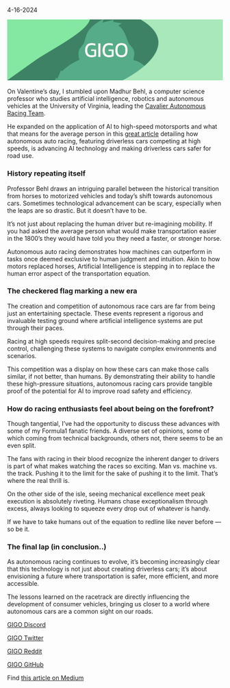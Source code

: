 4-16-2024

![HH](https://raw.githubusercontent.com/Gage-Technologies/blogs-gigo.dev/master/images/GIGO_newsletter_banner.png)

On Valentine’s day, I stumbled upon Madhur Behl, a computer science professor who studies artificial intelligence, robotics and autonomous vehicles at the University of Virginia, leading the [Cavalier Autonomous Racing Team](https://autonomousracing.dev).

He expanded on the application of AI to high-speed motorsports and what that means for the average person in this [great article](https://techxplore.com/news/2024-02-ai-autonomous-auto-safer-driverless.html) detailing how autonomous auto racing, featuring driverless cars competing at high speeds, is advancing AI technology and making driverless cars safer for road use.

### History repeating itself

Professor Behl draws an intriguing parallel between the historical transition from horses to motorized vehicles and today’s shift towards autonomous cars. Sometimes technological advancement can be scary, especially when the leaps are so drastic. But it doesn’t have to be.

It’s not just about replacing the human driver but re-imagining mobility. If you had asked the average person what would make transportation easier in the 1800’s they would have told you they need a faster, or stronger horse.

Autonomous auto racing demonstrates how machines can outperform in tasks once deemed exclusive to human judgment and intuition. Akin to how motors replaced horses, Artificial Intelligence is stepping in to replace the human error aspect of the transportation equation.

### The checkered flag marking a new era

The creation and competition of autonomous race cars are far from being just an entertaining spectacle. These events represent a rigorous and invaluable testing ground where artificial intelligence systems are put through their paces.

Racing at high speeds requires split-second decision-making and precise control, challenging these systems to navigate complex environments and scenarios.

This competition was a display on how these cars can make those calls similar, if not better, than humans. By demonstrating their ability to handle these high-pressure situations, autonomous racing cars provide tangible proof of the potential for AI to improve road safety and efficiency.

### How do racing enthusiasts feel about being on the forefront?

Though tangential, I’ve had the opportunity to discuss these advances with some of my Formula1 fanatic friends. A diverse set of opinions, some of which coming from technical backgrounds, others not, there seems to be an even split.

The fans with racing in their blood recognize the inherent danger to drivers is part of what makes watching the races so exciting. Man vs. machine vs. the track. Pushing it to the limit for the sake of pushing it to the limit. That’s where the real thrill is.

On the other side of the isle, seeing mechanical excellence meet peak execution is absolutely riveting. Humans chase exceptionalism through excess, always looking to squeeze every drop out of whatever is handy.

If we have to take humans out of the equation to redline like never before — so be it.

### The final lap (in conclusion..)

As autonomous racing continues to evolve, it’s becoming increasingly clear that this technology is not just about creating driverless cars; it’s about envisioning a future where transportation is safer, more efficient, and more accessible.

The lessons learned on the racetrack are directly influencing the development of consumer vehicles, bringing us closer to a world where autonomous cars are a common sight on our roads.

[GIGO Discord](https://discord.gg/learnprogramming)

[GIGO Twitter](https://twitter.com/gigo_dev)

[GIGO Reddit](https://www.reddit.com/r/gigodev/)

[GIGO GitHub](https://github.com/Gage-Technologies/gigo.dev)

Find [this article on Medium](https://medium.com/@gigo_dev/tech-trends-newsletter-012-fb2d0c03fa45)
